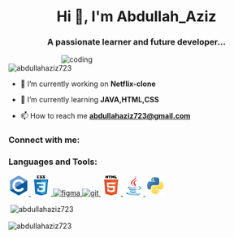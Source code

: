 <h1 align="center">Hi 👋, I'm Abdullah_Aziz</h1>
<h3 align="center">A passionate learner and future developer...</h3>
<img align="right" width="400px" src="gif.gif" alt="coding">

<p align="left"> <img src="https://komarev.com/ghpvc/?username=abdullahaziz723&label=Profile%20views&color=0e75b6&style=flat" alt="abdullahaziz723" /> </p>

- 🔭 I’m currently working on **Netflix-clone**

- 🌱 I’m currently learning **JAVA,HTML,CSS**

- 📫 How to reach me **abdullahaziz723@gmail.com**

<h3 align="left">Connect with me:</h3>
<p align="left">
</p>

<h3 align="left">Languages and Tools:</h3>
<p align="left"> <a href="https://www.cprogramming.com/" target="_blank" rel="noreferrer"> <img src="https://raw.githubusercontent.com/devicons/devicon/master/icons/c/c-original.svg" alt="c" width="40" height="40"/> </a> <a href="https://www.w3schools.com/css/" target="_blank" rel="noreferrer"> <img src="https://raw.githubusercontent.com/devicons/devicon/master/icons/css3/css3-original-wordmark.svg" alt="css3" width="40" height="40"/> </a> <a href="https://www.figma.com/" target="_blank" rel="noreferrer"> <img src="https://www.vectorlogo.zone/logos/figma/figma-icon.svg" alt="figma" width="40" height="40"/> </a> <a href="https://git-scm.com/" target="_blank" rel="noreferrer"> <img src="https://www.vectorlogo.zone/logos/git-scm/git-scm-icon.svg" alt="git" width="40" height="40"/> </a> <a href="https://www.w3.org/html/" target="_blank" rel="noreferrer"> <img src="https://raw.githubusercontent.com/devicons/devicon/master/icons/html5/html5-original-wordmark.svg" alt="html5" width="40" height="40"/> </a> <a href="https://www.java.com" target="_blank" rel="noreferrer"> <img src="https://raw.githubusercontent.com/devicons/devicon/master/icons/java/java-original.svg" alt="java" width="40" height="40"/> </a> <a href="https://www.python.org" target="_blank" rel="noreferrer"> <img src="https://raw.githubusercontent.com/devicons/devicon/master/icons/python/python-original.svg" alt="python" width="40" height="40"/> </a> </p>

<p>&nbsp;<img align="center" src="https://github-readme-stats.vercel.app/api?username=abdullahaziz723&show_icons=true&locale=en" alt="abdullahaziz723" /></p>

<p><img align="center" src="https://github-readme-streak-stats.herokuapp.com/?user=abdullahaziz723&" alt="abdullahaziz723" /></p>

